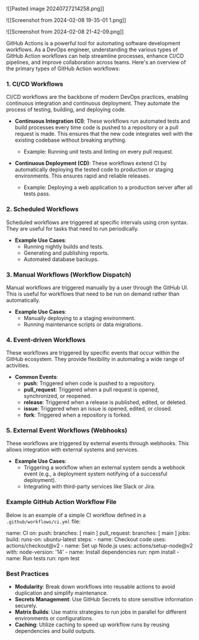 

![[Pasted image 20240727214258.png]]


 
![[Screenshot from 2024-02-08 19-35-01 1.png]]


![[Screenshot from 2024-02-08 21-42-09.png]]

GitHub Actions is a powerful tool for automating software development workflows. As a DevOps engineer, understanding the various types of GitHub Action workflows can help streamline processes, enhance CI/CD pipelines, and improve collaboration across teams. Here's an overview of the primary types of GitHub Action workflows:

### 1. **CI/CD Workflows**

CI/CD workflows are the backbone of modern DevOps practices, enabling continuous integration and continuous deployment. They automate the process of testing, building, and deploying code.

- **Continuous Integration (CI)**: These workflows run automated tests and build processes every time code is pushed to a repository or a pull request is made. This ensures that the new code integrates well with the existing codebase without breaking anything.
    
    - Example: Running unit tests and linting on every pull request.
- **Continuous Deployment (CD)**: These workflows extend CI by automatically deploying the tested code to production or staging environments. This ensures rapid and reliable releases.
    
    - Example: Deploying a web application to a production server after all tests pass.

### 2. **Scheduled Workflows**

Scheduled workflows are triggered at specific intervals using cron syntax. They are useful for tasks that need to run periodically.

- **Example Use Cases**:
    - Running nightly builds and tests.
    - Generating and publishing reports.
    - Automated database backups.

### 3. **Manual Workflows (Workflow Dispatch)**

Manual workflows are triggered manually by a user through the GitHub UI. This is useful for workflows that need to be run on demand rather than automatically.

- **Example Use Cases**:
    - Manually deploying to a staging environment.
    - Running maintenance scripts or data migrations.

### 4. **Event-driven Workflows**

These workflows are triggered by specific events that occur within the GitHub ecosystem. They provide flexibility in automating a wide range of activities.

- **Common Events**:
    - **push**: Triggered when code is pushed to a repository.
    - **pull_request**: Triggered when a pull request is opened, synchronized, or reopened.
    - **release**: Triggered when a release is published, edited, or deleted.
    - **issue**: Triggered when an issue is opened, edited, or closed.
    - **fork**: Triggered when a repository is forked.

### 5. **External Event Workflows (Webhooks)**

These workflows are triggered by external events through webhooks. This allows integration with external systems and services.

- **Example Use Cases**:
    - Triggering a workflow when an external system sends a webhook event (e.g., a deployment system notifying of a successful deployment).
    - Integrating with third-party services like Slack or Jira.

### Example GitHub Action Workflow File

Below is an example of a simple CI workflow defined in a `.github/workflows/ci.yml` file:

name: CI 
on: push:
branches: [ main ] pull_request: branches: [ main ] 
jobs: 
build: runs-on: ubuntu-latest 
steps: - name: Checkout code uses: actions/checkout@v2 - name: Set up Node.js uses: actions/setup-node@v2 with: node-version: '14' - name: Install dependencies run: npm install - name: Run tests run: npm test

### Best Practices

- **Modularity**: Break down workflows into reusable actions to avoid duplication and simplify maintenance.
- **Secrets Management**: Use GitHub Secrets to store sensitive information securely.
- **Matrix Builds**: Use matrix strategies to run jobs in parallel for different environments or configurations.
- **Caching**: Utilize caching to speed up workflow runs by reusing dependencies and build outputs.
